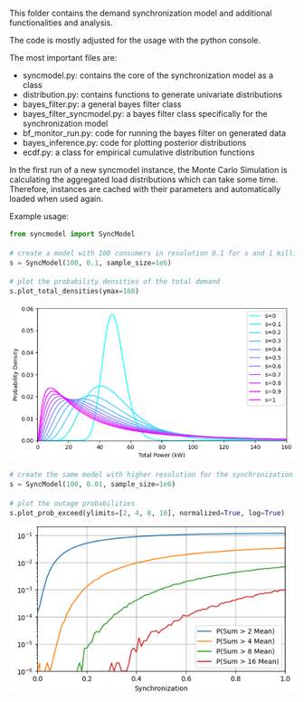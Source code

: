 This folder contains the demand synchronization model and additional functionalities and analysis.

The code is mostly adjusted for the usage with the python console.

The most important files are:

- syncmodel.py: contains the core of the synchronization model as a class
- distribution.py: contains functions to generate univariate distributions
- bayes_filter.py: a general bayes filter class
- bayes_filter_syncmodel.py: a bayes filter class specifically for the synchronization model
- bf_monitor_run.py: code for running the bayes filter on generated data
- bayes_inference.py: code for plotting posterior distributions
- ecdf.py: a class for empirical cumulative distribution functions

In the first run of a new syncmodel instance, the Monte Carlo Simulation is calculating the aggregated load
distributions which can take some time.
Therefore, instances are cached with their parameters and automatically loaded when used again.

Example usage:

```python
from syncmodel import SyncModel

# create a model with 100 consumers in resolution 0.1 for s and 1 million MCS samples
s = SyncModel(100, 0.1, sample_size=1e6)

# plot the probability densities of the total demand
s.plot_total_densities(ymax=160)
```

![total densities](../doc/example_code/syncmodel_densities.png)

```python
# create the same model with higher resolution for the synchronization
s = SyncModel(100, 0.01, sample_size=1e6)

# plot the outage probabilities
s.plot_prob_exceed(ylimits=[2, 4, 8, 16], normalized=True, log=True)
```

![outage probabilities](../doc/example_code/syncmodel_pexceed.png)
